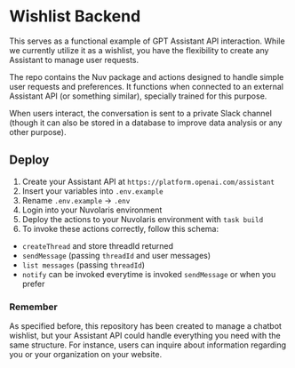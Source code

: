 # Wishlist Backend

This serves as a functional example of GPT Assistant API interaction. While we currently utilize it as a wishlist, you have the flexibility to create any Assistant to manage user requests.

The repo contains the Nuv package and actions designed to handle simple user requests and preferences. It functions when connected to an external Assistant API (or something similar), specially trained for this purpose.

When users interact, the conversation is sent to a private Slack channel (though it can also be stored in a database to improve data analysis or any other purpose).

## Deploy

1. Create your Assistant API at `https://platform.openai.com/assistant`
2. Insert your variables into `.env.example`
3. Rename `.env.example` -> `.env` 
4. Login into your Nuvolaris environment
5. Deploy the actions to your Nuvolaris environment with `task build`
6. To invoke these actions correctly, follow this schema:

- `createThread` and store threadId returned
- `sendMessage` (passing `threadId` and user messages)
- `list messages` (passing `threadId`)
- `notify` can be invoked everytime is invoked `sendMessage` or when you prefer

### Remember

As specified before, this repository has been created to manage a chatbot wishlist, but your Assistant API could handle everything you need with the same structure. For instance, users can inquire about information regarding you or your organization on your website.

